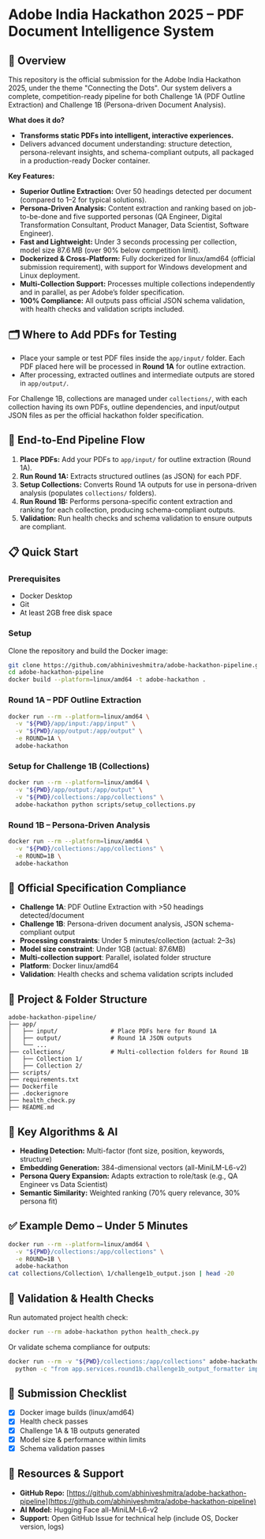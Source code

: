 # Adobe India Hackathon 2025 – PDF Document Intelligence System

## 🚀 Overview

This repository is the official submission for the Adobe India Hackathon 2025, under the theme "Connecting the Dots". Our system delivers a complete, competition-ready pipeline for both Challenge 1A (PDF Outline Extraction) and Challenge 1B (Persona-driven Document Analysis).

**What does it do?**

* **Transforms static PDFs into intelligent, interactive experiences.**
* Delivers advanced document understanding: structure detection, persona-relevant insights, and schema-compliant outputs, all packaged in a production-ready Docker container.

**Key Features:**

* **Superior Outline Extraction:** Over 50 headings detected per document (compared to 1–2 for typical solutions).
* **Persona-Driven Analysis:** Content extraction and ranking based on job-to-be-done and five supported personas (QA Engineer, Digital Transformation Consultant, Product Manager, Data Scientist, Software Engineer).
* **Fast and Lightweight:** Under 3 seconds processing per collection, model size 87.6 MB (over 90% below competition limit).
* **Dockerized & Cross-Platform:** Fully dockerized for linux/amd64 (official submission requirement), with support for Windows development and Linux deployment.
* **Multi-Collection Support:** Processes multiple collections independently and in parallel, as per Adobe’s folder specification.
* **100% Compliance:** All outputs pass official JSON schema validation, with health checks and validation scripts included.

## 🗂️ Where to Add PDFs for Testing

* Place your sample or test PDF files inside the `app/input/` folder. Each PDF placed here will be processed in **Round 1A** for outline extraction.
* After processing, extracted outlines and intermediate outputs are stored in `app/output/`.

For Challenge 1B, collections are managed under `collections/`, with each collection having its own PDFs, outline dependencies, and input/output JSON files as per the official hackathon folder specification.

## 🔄 End-to-End Pipeline Flow

1. **Place PDFs:** Add your PDFs to `app/input/` for outline extraction (Round 1A).
2. **Run Round 1A:** Extracts structured outlines (as JSON) for each PDF.
3. **Setup Collections:** Converts Round 1A outputs for use in persona-driven analysis (populates `collections/` folders).
4. **Run Round 1B:** Performs persona-specific content extraction and ranking for each collection, producing schema-compliant outputs.
5. **Validation:** Run health checks and schema validation to ensure outputs are compliant.

## 📋 Quick Start

### Prerequisites

* Docker Desktop
* Git
* At least 2GB free disk space

### Setup

Clone the repository and build the Docker image:

```bash
git clone https://github.com/abhiniveshmitra/adobe-hackathon-pipeline.git
cd adobe-hackathon-pipeline
docker build --platform=linux/amd64 -t adobe-hackathon .
```

### Round 1A – PDF Outline Extraction

```bash
docker run --rm --platform=linux/amd64 \
  -v "${PWD}/app/input:/app/input" \
  -v "${PWD}/app/output:/app/output" \
  -e ROUND=1A \
  adobe-hackathon
```

### Setup for Challenge 1B (Collections)

```bash
docker run --rm --platform=linux/amd64 \
  -v "${PWD}/app/output:/app/output" \
  -v "${PWD}/collections:/app/collections" \
  adobe-hackathon python scripts/setup_collections.py
```

### Round 1B – Persona-Driven Analysis

```bash
docker run --rm --platform=linux/amd64 \
  -v "${PWD}/collections:/app/collections" \
  -e ROUND=1B \
  adobe-hackathon
```

## 🎯 Official Specification Compliance

* **Challenge 1A**: PDF Outline Extraction with >50 headings detected/document
* **Challenge 1B**: Persona-driven document analysis, JSON schema-compliant output
* **Processing constraints**: Under 5 minutes/collection (actual: 2–3s)
* **Model size constraint**: Under 1GB (actual: 87.6MB)
* **Multi-collection support**: Parallel, isolated folder structure
* **Platform**: Docker linux/amd64
* **Validation**: Health checks and schema validation scripts included

## 📁 Project & Folder Structure

```
adobe-hackathon-pipeline/
├── app/
│   ├── input/               # Place PDFs here for Round 1A
│   ├── output/              # Round 1A JSON outputs
│   └── ...
├── collections/             # Multi-collection folders for Round 1B
│   ├── Collection 1/
│   ├── Collection 2/
├── scripts/
├── requirements.txt
├── Dockerfile
├── .dockerignore
├── health_check.py
├── README.md
```

## 🧠 Key Algorithms & AI

* **Heading Detection:** Multi-factor (font size, position, keywords, structure)
* **Embedding Generation:** 384-dimensional vectors (all-MiniLM-L6-v2)
* **Persona Query Expansion:** Adapts extraction to role/task (e.g., QA Engineer vs Data Scientist)
* **Semantic Similarity:** Weighted ranking (70% query relevance, 30% persona fit)

## ✅ Example Demo – Under 5 Minutes

```bash
docker run --rm --platform=linux/amd64 \
  -v "${PWD}/collections:/app/collections" \
  -e ROUND=1B \
  adobe-hackathon
cat collections/Collection\ 1/challenge1b_output.json | head -20
```

## 🧪 Validation & Health Checks

Run automated project health check:

```bash
docker run --rm adobe-hackathon python health_check.py
```

Or validate schema compliance for outputs:

```bash
docker run --rm -v "${PWD}/collections:/app/collections" adobe-hackathon \
  python -c "from app.services.round1b.challenge1b_output_formatter import Challenge1BOutputFormatter; formatter = Challenge1BOutputFormatter(); import json; print('Collection 1 valid:', formatter.validate_output_schema(json.load(open('collections/Collection 1/challenge1b_output.json'))))"
```

## 🏅 Submission Checklist

* [x] Docker image builds (linux/amd64)
* [x] Health check passes
* [x] Challenge 1A & 1B outputs generated
* [x] Model size & performance within limits
* [x] Schema validation passes

## 🔗 Resources & Support

* **GitHub Repo:** [https://github.com/abhiniveshmitra/adobe-hackathon-pipeline](https://github.com/abhiniveshmitra/adobe-hackathon-pipeline)
* **AI Model:** Hugging Face all-MiniLM-L6-v2
* **Support:** Open GitHub Issue for technical help (include OS, Docker version, logs)


